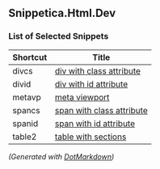 ## Snippetica\.Html\.Dev

### List of Selected Snippets

Shortcut|Title
--------|-----
divcs|[div with class attribute](div_class.snippet)
divid|[div with id attribute](div_id.snippet)
metavp|[meta viewport](meta_viewport.snippet)
spancs|[span with class attribute](span_class.snippet)
spanid|[span with id attribute](span_id.snippet)
table2|[table with sections](table_with_sections.snippet)

*\(Generated with [DotMarkdown](http://github.com/JosefPihrt/DotMarkdown)\)*